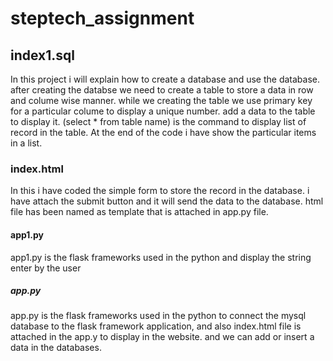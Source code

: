 # steptech_assignment

## index1.sql
In this project i will explain how to create a database and use the database.
after creating the databse we need to create a table to store a data in row and colume wise manner.
while we creating the table we use primary key for a particular colume to display a unique number.
add a data to the table to display it.
(select * from table name) is the command to display list of record in the table.
At the end of the code i have show the particular items in a list. 

### index.html
In this i have coded the simple form to store the record in the database.
i have attach the submit button and it will send the data to the database. 
html file has been named as template that is attached in app.py file.

#### app1.py
app1.py is the flask frameworks used in the python and display the string enter by the user

##### app.py
app.py is the flask frameworks used in the python to connect the mysql database to the flask framework application,
and also index.html file is attached in the app.y to display in the website.
and we can add or insert a data in the databases.


